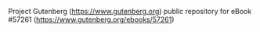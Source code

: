 Project Gutenberg (https://www.gutenberg.org) public repository for
eBook #57261 (https://www.gutenberg.org/ebooks/57261)
